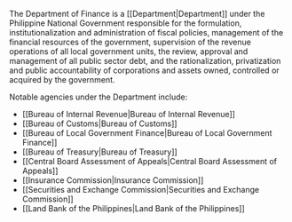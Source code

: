 The Department of Finance is a [[Department|Department]] under the Philippine National Government responsible for the formulation, institutionalization and administration of fiscal policies, management of the financial resources of the government, supervision of the revenue operations of all local government units, the review, approval and management of all public sector debt, and the rationalization, privatization and public accountability of corporations and assets owned, controlled or acquired by the government.

Notable agencies under the Department include:
- [[Bureau of Internal Revenue|Bureau of Internal Revenue]]
- [[Bureau of Customs|Bureau of Customs]]
- [[Bureau of Local Government Finance|Bureau of Local Government Finance]]
- [[Bureau of Treasury|Bureau of Treasury]]
- [[Central Board Assessment of Appeals|Central Board Assessment of Appeals]]
- [[Insurance Commission|Insurance Commission]]
- [[Securities and Exchange Commission|Securities and Exchange Commission]]
- [[Land Bank of the Philippines|Land Bank of the Philippines]]
